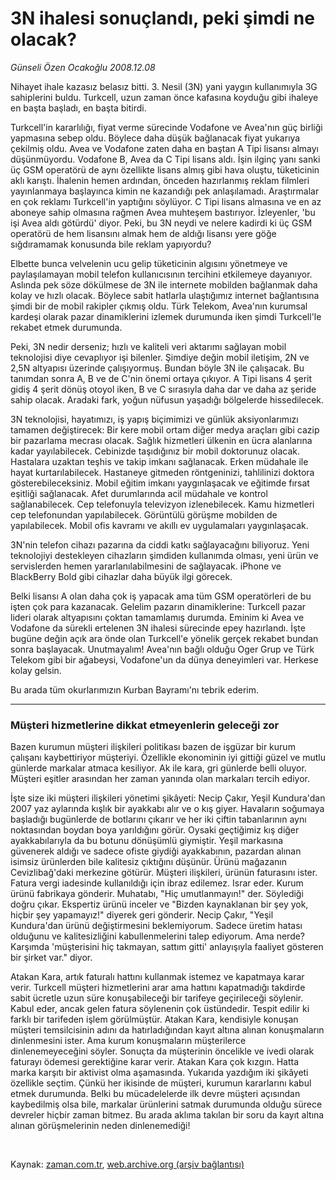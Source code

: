 # 3N ihalesi sonuçlandı, peki şimdi ne olacak?

*Günseli Özen Ocakoğlu 2008.12.08*

<tr><td class="metin" colspan="2" style="padding-top: 20px; padding-left: 5px; padding-right: 10px;">Nihayet ihale kazasız belasız bitti. 3. Nesil (3N) yani yaygın kullanımıyla 3G sahiplerini buldu. Turkcell, uzun zaman önce kafasına koyduğu gibi ihaleye en başta başladı, en başta bitirdi.</td></tr><tr><td class="metin" colspan="2" style="padding-top: 20px; padding-left: 5px; padding-right: 10px;"><p> Turkcell'in kararlılığı, fiyat verme sürecinde Vodafone ve Avea'nın güç birliği yapmasına sebep oldu. Böylece daha düşük bağlanacak fiyat yukarıya çekilmiş oldu. Avea ve Vodafone zaten daha en baştan A Tipi lisansı almayı düşünmüyordu. Vodafone B, Avea da C Tipi lisans aldı. İşin ilginç yanı sanki üç GSM operatörü de aynı özellikte lisans almış gibi hava oluştu, tüketicinin aklı karıştı. İhalenin hemen ardından, önceden hazırlanmış reklam filmleri yayınlanmaya başlayınca kimin ne kazandığı pek anlaşılamadı. Araştırmalar en çok reklamı Turkcell'in yaptığını söylüyor. C Tipi lisans almasına ve en az aboneye sahip olmasına rağmen Avea muhteşem bastırıyor. İzleyenler, 'bu işi Avea aldı götürdü' diyor. Peki, bu 3N neydi ve nelere kadirdi ki üç GSM operatörü de hem lisansını almak hem de aldığı lisansı yere göğe sığdıramamak konusunda bile reklam yapıyordu? 
<p>Elbette bunca velvelenin ucu gelip tüketicinin algısını yönetmeye ve paylaşılamayan mobil telefon kullanıcısının tercihini etkilemeye dayanıyor. Aslında pek söze dökülmese de 3N ile internete mobilden bağlanmak daha kolay ve hızlı olacak. Böylece sabit hatlarla ulaştığımız internet bağlantısına şimdi bir de mobil rakipler çıkmış oldu. Türk Telekom, Avea'nın kurumsal kardeşi olarak pazar dinamiklerini izlemek durumunda iken şimdi Turkcell'le rekabet etmek durumunda. 
<p>Peki, 3N nedir derseniz; hızlı ve kaliteli veri aktarımı sağlayan mobil teknolojisi diye cevaplıyor işi bilenler. Şimdiye değin mobil iletişim, 2N ve 2,5N altyapısı üzerinde çalışıyormuş. Bundan böyle 3N ile çalışacak. Bu tanımdan sonra A, B ve de C'nin önemi ortaya çıkıyor. A Tipi lisans 4 şerit gidiş 4 şerit dönüş otoyol iken, B ve C sırasıyla daha dar ve daha az şeride sahip olacak. Aradaki fark, yoğun nüfusun yaşadığı bölgelerde hissedilecek. 
<p>3N teknolojisi, hayatımızı, iş yapış biçimimizi ve günlük aksiyonlarımızı tamamen değiştirecek: Bir kere mobil ortam diğer medya araçları gibi cazip bir pazarlama mecrası olacak. Sağlık hizmetleri ülkenin en ücra alanlarına kadar yayılabilecek. Cebinizde taşıdığınız bir mobil doktorunuz olacak. Hastalara uzaktan teşhis ve takip imkanı sağlanacak. Erken müdahale ile hayat kurtarılabilecek. Hastaneye gitmeden röntgeninizi, tahlilinizi doktora gösterebileceksiniz. Mobil eğitim imkanı yaygınlaşacak ve eğitimde fırsat eşitliği sağlanacak. Afet durumlarında acil müdahale ve kontrol sağlanabilecek. Cep telefonuyla televizyon izlenebilecek. Kamu hizmetleri cep telefonundan yapılabilecek. Görüntülü görüşme mobilden de yapılabilecek. Mobil ofis kavramı ve akıllı ev uygulamaları yaygınlaşacak. 
<p>3N'nin telefon cihazı pazarına da ciddi katkı sağlayacağını biliyoruz. Yeni teknolojiyi destekleyen cihazların şimdiden kullanımda olması, yeni ürün ve servislerden hemen yararlanılabilmesini de sağlayacak. iPhone ve BlackBerry Bold gibi cihazlar daha büyük ilgi görecek. 
<p>Belki lisansı A olan daha çok iş yapacak ama tüm GSM operatörleri de bu işten çok para kazanacak. Gelelim pazarın dinamiklerine: Turkcell pazar lideri olarak altyapısını çoktan tamamlamış durumda. Eminim ki Avea ve Vodafone da sürekli ertelenen 3N ihalesi sürecinde epey hazırlandı. İşte bugüne değin açık ara önde olan Turkcell'e yönelik gerçek rekabet bundan sonra başlayacak. Unutmayalım! Avea'nın bağlı olduğu Oger Grup ve Türk Telekom gibi bir ağabeysi, Vodafone'un da dünya deneyimleri var. Herkese kolay gelsin. 
<p>Bu arada tüm okurlarımızın Kurban Bayramı'nı tebrik ederim.
<p><hr/>
<p><h3>Müşteri hizmetlerine dikkat etmeyenlerin geleceği zor</h3>
<p>Bazen kurumun müşteri ilişkileri politikası bazen de işgüzar bir kurum çalışanı kaybettiriyor müşteriyi. Özellikle ekonominin iyi gittiği güzel ve mutlu günlerde markalar atmaca kesiliyor. Ak ile kara, gri günlerde belli oluyor. Müşteri eşitler arasından her zaman yanında olan markaları tercih ediyor.
<p>İşte size iki müşteri ilişkileri yönetimi şikâyeti: Necip Çakır, Yeşil Kundura'dan 2007 yaz aylarında kışlık bir ayakkabı alır ve o kış giyer. Havaların soğumaya başladığı bugünlerde de botlarını çıkarır ve her iki çiftin tabanlarının aynı noktasından boydan boya yarıldığını görür. Oysaki geçtiğimiz kış diğer ayakkabılarıyla da bu botunu dönüşümlü giymiştir. Yeşil markasına güvenerek aldığı ve sadece ofiste giydiği ayakkabının, pazardan alınan isimsiz ürünlerden bile kalitesiz çıktığını düşünür. Ürünü mağazanın Cevizlibağ'daki merkezine götürür. Müşteri ilişkileri, ürünün faturasını ister. Fatura vergi iadesinde kullanıldığı için ibraz edilemez. Israr eder. Kurum ürünü fabrikaya gönderir. Muhatabı, "Hiç umutlanmayın!" der. Söylediği doğru çıkar. Ekspertiz ürünü inceler ve "Bizden kaynaklanan bir şey yok, hiçbir şey yapamayız!" diyerek geri gönderir. Necip Çakır, "Yeşil Kundura'dan ürünü değiştirmesini beklemiyorum. Sadece üretim hatası olduğunu ve kalitesizliğini kabullenmelerini talep ediyorum. Ama nerde? Karşımda 'müşterisini hiç takmayan, sattım gitti' anlayışıyla faaliyet gösteren bir şirket var." diyor. 
<p>Atakan Kara, artık faturalı hattını kullanmak istemez ve kapatmaya karar verir. Turkcell müşteri hizmetlerini arar ama hattını kapatmadığı takdirde sabit ücretle uzun süre konuşabileceği bir tarifeye geçirileceği söylenir. Kabul eder, ancak gelen fatura söylenenin çok üstündedir. Tespit edilir ki farklı bir tarifeden işlem görülmüştür. Atakan Kara, kendisiyle konuşan müşteri temsilcisinin adını da hatırladığından kayıt altına alınan konuşmaların dinlenmesini ister. Ama kurum konuşmaların müşterilerce dinlenemeyeceğini söyler. Sonuçta da müşterinin öncelikle ve ivedi olarak faturayı ödemesi gerektiğine karar verir. Atakan Kara çok kızgın. Hatta marka karşıtı bir aktivist olma aşamasında. Yukarıda yazdığım iki şikâyeti özellikle seçtim. Çünkü her ikisinde de müşteri, kurumun kararlarını kabul etmek durumunda. Belki bu mücadelelerde ilk devre müşteri açısından kaybedilmiş olsa bile, markalar ürünlerini satmak durumunda olduğu sürece devreler hiçbir zaman bitmez. Bu arada aklıma takılan bir soru da kayıt altına alınan görüşmelerinin neden dinlenemediği! 
<p><br/></p></p></p></p></p></p></p></p></p></p></p></p></p></td></tr>

Kaynak: [zaman.com.tr](http://zaman.com.tr/yazar.do?yazino=768431), [web.archive.org (arşiv bağlantısı)](http://web.archive.org/web/20081218230013/http://zaman.com.tr:80/yazar.do?yazino=768431)
